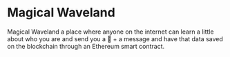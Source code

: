 # Magical Waveland

Magical Waveland a place where anyone on the internet can learn a little about who you are and send you a 👋 + a message and have that data saved on the blockchain through an Ethereum smart contract.